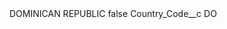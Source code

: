 <?xml version="1.0" encoding="UTF-8"?>
<CustomMetadata xmlns="http://soap.sforce.com/2006/04/metadata" xmlns:xsi="http://www.w3.org/2001/XMLSchema-instance" xmlns:xsd="http://www.w3.org/2001/XMLSchema">
    <label>DOMINICAN REPUBLIC</label>
    <protected>false</protected>
    <values>
        <field>Country_Code__c</field>
        <value xsi:type="xsd:string">DO</value>
    </values>
</CustomMetadata>
